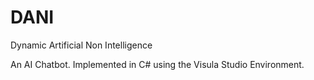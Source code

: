 DANI
====

Dynamic Artificial Non Intelligence

An AI Chatbot. Implemented in C# using the Visula Studio Environment.
